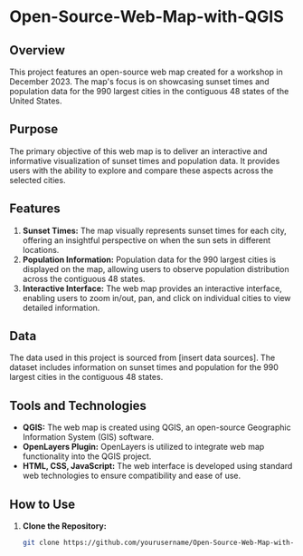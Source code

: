 # Open-Source-Web-Map-with-QGIS

## Overview
This project features an open-source web map created for a workshop in December 2023. The map's focus is on showcasing sunset times and population data for the 990 largest cities in the contiguous 48 states of the United States.

## Purpose
The primary objective of this web map is to deliver an interactive and informative visualization of sunset times and population data. It provides users with the ability to explore and compare these aspects across the selected cities.

## Features
1. **Sunset Times:** The map visually represents sunset times for each city, offering an insightful perspective on when the sun sets in different locations.
2. **Population Information:** Population data for the 990 largest cities is displayed on the map, allowing users to observe population distribution across the contiguous 48 states.
3. **Interactive Interface:** The web map provides an interactive interface, enabling users to zoom in/out, pan, and click on individual cities to view detailed information.

## Data
The data used in this project is sourced from [insert data sources]. The dataset includes information on sunset times and population for the 990 largest cities in the contiguous 48 states.

## Tools and Technologies
- **QGIS:** The web map is created using QGIS, an open-source Geographic Information System (GIS) software.
- **OpenLayers Plugin:** OpenLayers is utilized to integrate web map functionality into the QGIS project.
- **HTML, CSS, JavaScript:** The web interface is developed using standard web technologies to ensure compatibility and ease of use.

## How to Use
1. **Clone the Repository:**
   ```bash
   git clone https://github.com/yourusername/Open-Source-Web-Map-with-QGIS.git





